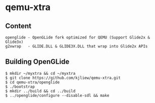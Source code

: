 # qemu-xtra

Content
-------
    openglide - OpenGLide fork optimized for QEMU (Support Glide2x & Glide3x)
    g2xwrap   - GLIDE.DLL & GLIDE3X.DLL that wrap into Glide2x APIs

Building OpenGLide
------------------
    $ mkdir ~/myxtra && cd ~/myxtra
    $ git clone https://github.com/kjliew/qemu-xtra.git
    $ cd qemu-xtra/openglide
    $ ./bootstrap
    $ mkdir ../build && cd ../build
    $ ../openglide/configure --disable-sdl && make
    
